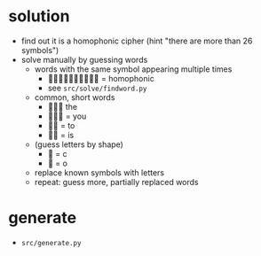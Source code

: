 # solution
- find out it is a homophonic cipher (hint "there are more than 26 symbols")
- solve manually by guessing words
  - words with the same symbol appearing multiple times
    - 🍉🥝🍅🥝🥦🍉🥝🍓🍍🥐 = homophonic
    - see `src/solve/findword.py`
  - common, short words
    - 🍏🍉🍇 the
    - 🧅🥝🥖 = you
    - 🍎🥝 = to
    - 🥭🍋 = is
  - (guess letters by shape)
    - 🥐 = c
    - 🥝 = o
  - replace known symbols with letters
  - repeat: guess more, partially replaced words

# generate
- `src/generate.py`

